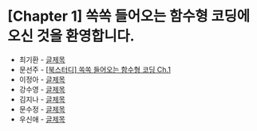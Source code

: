# [Chapter 1] 쏙쏙 들어오는 함수형 코딩에 오신 것을 환영합니다.

- 최기환 - [글제목](링크)
- 문선주 - [[북스터디] 쏙쏙 들어오는 함수형 코딩 Ch.1](https://moonsun-blog.vercel.app/function-1)
- 이정아 - [글제목](링크)
- 강수영 - [글제목](링크)
- 김지나 - [글제목](링크)
- 문수정 - [글제목](링크)
- 우신애 - [글제목](링크)
